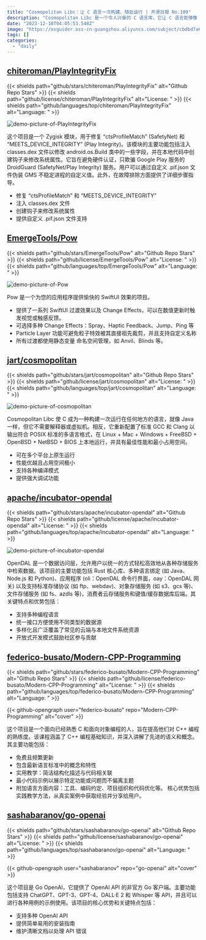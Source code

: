 ```yaml
---
title: "Cosmopolitan Libc：让 C 语言一次构建、随处运行 | 开源日报 No.109"
description: "Cosmopolitan Libc 是一个令人兴奋的 C 语言库，它让 C 语言能够像 Java 一样一次编写，到处运行，而无需解释器或虚拟机。它通过重新配置标准的 GCC 和 Clang，输出符合 POSIX 标准的多语言格式，让你的代码能够在多个平台上原生运行。它不仅性能优越，占用空间极小，还支持各种编译模式，同时还提供强大的调试功能。无论你是在 Linux、Mac、Windows、FreeBSD、OpenBSD、NetBSD 还是 BIOS 上运行，Cosmopolitan Libc 都能为你提供最佳的性能和最小的占用空间。"
date: "2023-12-10T04:05:53.548Z"
image: "https://osguider.oss-cn-guangzhou.aliyuncs.com/subject/cbdbd7a6d98f1bdca9ad277395ed4050.png"
tags: []
categories:
  - "daily"
---
```


## [chiteroman/PlayIntegrityFix](https://github.com/chiteroman/PlayIntegrityFix)

{{< shields path="github/stars/chiteroman/PlayIntegrityFix" alt="Github Repo Stars" >}} {{< shields path="github/license/chiteroman/PlayIntegrityFix" alt="License: " >}} {{< shields path="github/languages/top/chiteroman/PlayIntegrityFix" alt="Language: " >}}

![demo-picture-of-PlayIntegrityFix](https://osguider.oss-cn-guangzhou.aliyuncs.com/subject/c6e0d0c430f2c89bd9bc104df2866b39.jpeg)

这个项目是一个 Zygisk 模块，用于修复 “ctsProfileMatch” (SafetyNet) 和 “MEETS_DEVICE_INTEGRITY” (Play Integrity)。该模块的主要功能包括注入 classes.dex 文件以修改 android.os.Build 类中的一些字段，并在本地代码中创建钩子来修改系统属性。它旨在避免硬件认证，只欺骗 Google Play 服务的 DroidGuard (SafetyNet/Play Integrity) 服务。用户可以通过自定义 .pif.json 文件伪装 GMS 不稳定进程的自定义值。此外，在故障排除方面提供了详细步骤指导。

- 修复 “ctsProfileMatch” 和 “MEETS_DEVICE_INTEGRITY”
- 注入 classes.dex 文件
- 创建钩子来修改系统属性
- 提供自定义 .pif.json 文件支持
  
## [EmergeTools/Pow](https://github.com/EmergeTools/Pow)

{{< shields path="github/stars/EmergeTools/Pow" alt="Github Repo Stars" >}} {{< shields path="github/license/EmergeTools/Pow" alt="License: " >}} {{< shields path="github/languages/top/EmergeTools/Pow" alt="Language: " >}}

![demo-picture-of-Pow](https://picgo-daily.oss-cn-guangzhou.aliyuncs.com/picgo-daily/2023/11ce1b5138409cae17a17b202808eb5c.png)

Pow 是一个为您的应用程序提供愉快的 SwiftUI 效果的项目。

- 提供了一系列 SwiftUI 过渡效果以及 Change Effects，可以在数值更新时触发视觉或触感反馈。
- 可选择多种 Change Effects：Spray、Haptic Feedback、Jump、Ping 等
- Particle Layer 功能可避免粒子特效被其直接祖先裁剪，并且支持自定义名称
- 所有过渡都使用静态变量  命名空间管理，如 Anvil、Blinds 等。
  
## [jart/cosmopolitan](https://github.com/jart/cosmopolitan)

{{< shields path="github/stars/jart/cosmopolitan" alt="Github Repo Stars" >}} {{< shields path="github/license/jart/cosmopolitan" alt="License: " >}} {{< shields path="github/languages/top/jart/cosmopolitan" alt="Language: " >}}

![demo-picture-of-cosmopolitan](https://osguider.oss-cn-guangzhou.aliyuncs.com/subject/be295cc7c5f6674563382ffabef65db1.png)

Cosmopolitan Libc 使 C 成为一种构建一次运行在任何地方的语言，就像 Java 一样，但它不需要解释器或虚拟机。相反，它重新配置了标准 GCC 和 Clang 以输出符合 POSIX 标准的多语言格式，在 Linux + Mac + Windows + FreeBSD + OpenBSD + NetBSD + BIOS 上本地运行，并具有最佳性能和最小占用空间。

- 可在多个平台上原生运行
- 性能优越且占用空间极小
- 支持各种编译模式
- 提供强大调试功能
  
## [apache/incubator-opendal](https://github.com/apache/incubator-opendal)

{{< shields path="github/stars/apache/incubator-opendal" alt="Github Repo Stars" >}} {{< shields path="github/license/apache/incubator-opendal" alt="License: " >}} {{< shields path="github/languages/top/apache/incubator-opendal" alt="Language: " >}}

![demo-picture-of-incubator-opendal](https://osguider.oss-cn-guangzhou.aliyuncs.com/subject/bbfea6f098c622b10e4b00e2b294caaf.png)

OpenDAL 是一个数据访问层，允许用户以统一的方式轻松高效地从各种存储服务中检索数据。该项目的主要功能包括 Rust 核心库、多种语言绑定 (如 Java、Node.js 和 Python)、应用程序 (oli：OpenDAL 命令行界面，oay：OpenDAL 网关) 以及支持标准存储协议 (如 ftp、webdav)、对象存储服务 (如 s3、gcs 等)、文件存储服务 (如 fs、azdls 等)，消费者云存储服务和键值/缓存数据库后端。其关键特点和优势包括：

- 支持多种编程语言
- 统一接口方便使用不同类型的数据源
- 多样化且广泛覆盖了常见的云端与本地文件系统资源
- 开放式开发模式鼓励社区参与贡献
  
## [federico-busato/Modern-CPP-Programming](https://github.com/federico-busato/Modern-CPP-Programming)

{{< shields path="github/stars/federico-busato/Modern-CPP-Programming" alt="Github Repo Stars" >}} {{< shields path="github/license/federico-busato/Modern-CPP-Programming" alt="License: " >}} {{< shields path="github/languages/top/federico-busato/Modern-CPP-Programming" alt="Language: " >}}

{{< github-opengraph user="federico-busato" repo="Modern-CPP-Programming" alt="cover" >}}

这个项目是一个面向已经熟悉 C 和面向对象编程的人，旨在提高他们对 C++ 编程的熟练度。该课程涵盖了 C++ 编程基础知识，并深入讲解了先进的语义和概念。其主要功能包括：

- 免费且频繁更新
- 包含最新语言标准中的概念和特性
- 实用教学：简洁结构化描述与代码相关联
- 最小代码示例以展示特定功能或问题而不偏离主题
- 附加语言方面内容：工具、编码约定、项目组织和代码优化等。
核心优势包括实践教学方法，从真实案例中获取经验并分享给用户。
  
## [sashabaranov/go-openai](https://github.com/sashabaranov/go-openai)

{{< shields path="github/stars/sashabaranov/go-openai" alt="Github Repo Stars" >}} {{< shields path="github/license/sashabaranov/go-openai" alt="License: " >}} {{< shields path="github/languages/top/sashabaranov/go-openai" alt="Language: " >}}

{{< github-opengraph user="sashabaranov" repo="go-openai" alt="cover" >}}

这个项目是 Go OpenAI，它提供了 OpenAI API 的非官方 Go 客户端。主要功能包括支持 ChatGPT、GPT-3、GPT-4、DALL·E 2 和 Whisper 等 API，并且可以进行各种用例的示例使用。该项目的核心优势和关键特点包括：

- 支持多种 OpenAI API
- 提供简单易用的安装指南
- 维护清晰文档以处理 API 错误
  
